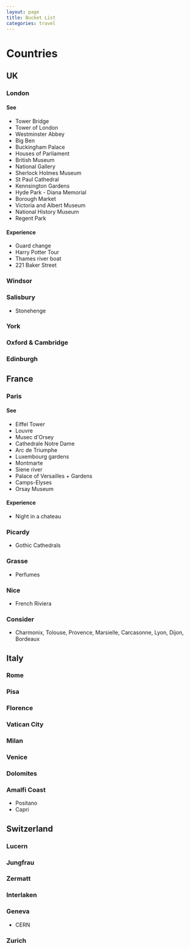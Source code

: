 ```yaml
---
layout: page
title: Bucket List
categories: travel
---
```


# Countries
## UK
### London
#### See
 * Tower Bridge
 * Tower of London
 * Westminster Abbey
 * Big Ben
 * Buckingham Palace
 * Houses of Parliament
 * British Museum
 * National Gallery
 * Sherlock Holmes Museum
 * St Paul Cathedral
 * Kennsington Gardens
 * Hyde Park - Diana Memorial
 * Borough Market
 * Victoria and Albert Museum
 * National History Museum
 * Regent Park
#### Experience
 * Guard change
 * Harry Potter Tour
 * Thames river boat
 * 221 Baker Street
### Windsor
### Salisbury
 * Stonehenge
### York
### Oxford & Cambridge
### Edinburgh

## France
### Paris
#### See
 * Eiffel Tower
 * Louvre
 * Musec d'Orsey
 * Cathedrale Notre Dame
 * Arc de Triumphe
 * Luxembourg gardens
 * Montmarte
 * Siene river
 * Palace of Versailles + Gardens
 * Camps-Elyses
 * Orsay Museum
#### Experience
 * Night in a chateau
### Picardy
 * Gothic Cathedrals
### Grasse
 * Perfumes
### Nice
 * French Riviera
### Consider
 * Charmonix, Tolouse, Provence, Marsielle, Carcasonne, Lyon, Dijon, Bordeaux

## Italy
### Rome
### Pisa
### Florence
### Vatican City
### Milan
### Venice
### Dolomites
### Amalfi Coast
 * Positano
 * Capri

## Switzerland
### Lucern
### Jungfrau
### Zermatt
### Interlaken
### Geneva
 * CERN
### Zurich
